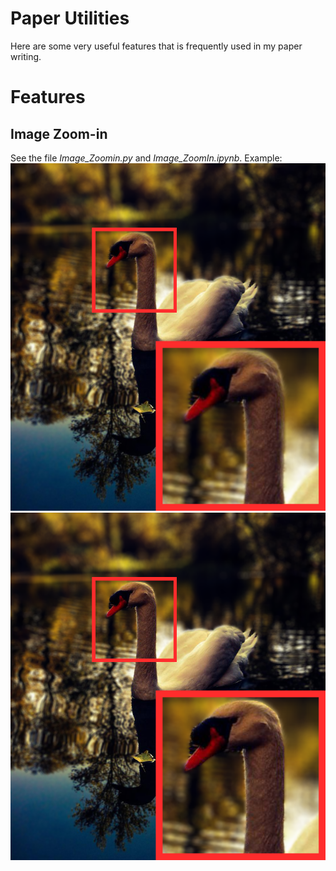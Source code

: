 # Paper Utilities
Here are some very useful features that is frequently used in my paper writing.  

# Features
## Image Zoom-in
See the file *Image_Zoomin.py* and *Image_ZoomIn.ipynb*.
Example: 
![Zoomin](outupt/00156_Classic.png)
![Zoomin](outupt/00156_DScatter.png)
